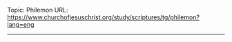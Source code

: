 Topic: Philemon
URL: https://www.churchofjesuschrist.org/study/scriptures/tg/philemon?lang=eng

---


